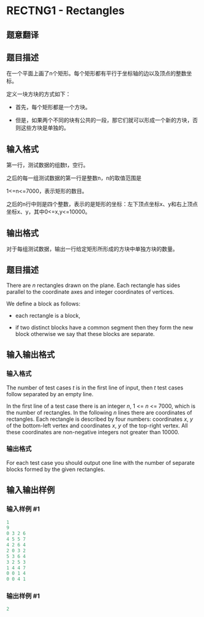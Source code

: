 # RECTNG1 - Rectangles

## 题意翻译

## 题目描述

在一个平面上画了n个矩形。每个矩形都有平行于坐标轴的边以及顶点的整数坐标。

定义一块方块的方式如下：

* 首先，每个矩形都是一个方块。

* 但是，如果两个不同的块有公共的一段，那它们就可以形成一个新的方块，否则这些方块是单独的。

## 输入格式

第一行，测试数据的组数t，空行。

之后的每一组测试数据的第一行是整数n，n的取值范围是

1<=n<=7000，表示矩形的数目。

之后的n行中则是四个整数，表示的是矩形的坐标：左下顶点坐标x、y和右上顶点坐标x、y，其中0<=x,y<=10000。

## 输出格式

对于每组测试数据，输出一行给定矩形所形成的方块中单独方块的数量。

## 题目描述

There are _n_ rectangles drawn on the plane. Each rectangle has sides parallel to the coordinate axes and integer coordinates of vertices.

We define a block as follows:

- each rectangle is a block,

- if two distinct blocks have a common segment then they form the new block otherwise we say that these blocks are separate.

## 输入输出格式

### 输入格式

The number of test cases _t_ is in the first line of input, then _t_ test cases follow separated by an empty line.

In the first line of a test case there is an integer _n_, 1 <= _n_ <= 7000, which is the number of rectangles. In the following _n_ lines there are coordinates of rectangles. Each rectangle is described by four numbers: coordinates _x_, _y_ of the bottom-left vertex and coordinates _x_, _y_ of the top-right vertex. All these coordinates are non-negative integers not greater than 10000.

### 输出格式

For each test case you should output one line with the number of separate blocks formed by the given rectangles.

## 输入输出样例

### 输入样例 #1

```cpp
1
9
0 3 2 6
4 5 5 7
4 2 6 4
2 0 3 2
5 3 6 4
3 2 5 3
1 4 4 7
0 0 1 4
0 0 4 1
```


### 输出样例 #1

```cpp
2
```


